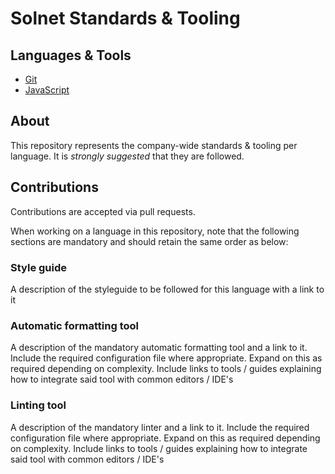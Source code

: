 # Solnet Standards & Tooling

## Languages & Tools

- [Git][git]
- [JavaScript][javascript]

## About

This repository represents the company-wide standards & tooling per language. It is *strongly suggested* that they are followed.

## Contributions

Contributions are accepted via pull requests.

When working on a language in this repository, note that the following sections are mandatory and should retain the same order as below:

### Style guide 

A description of the styleguide to be followed for this language with a link to it
 
### Automatic formatting tool
 
A description of the mandatory automatic formatting tool and a link to it. Include the required configuration file where appropriate. Expand on this as required depending on complexity. Include links to tools / guides explaining how to integrate said tool with common editors / IDE's

### Linting tool 
 
A description of the mandatory linter and a link to it. Include the required configuration file where appropriate. Expand on this as required depending on complexity. Include links to tools / guides explaining how to integrate said tool with common editors / IDE's

[git]: https://github.com/solnetdigital/standards-and-tooling/tree/master/git
[javascript]: https://github.com/solnetdigital/standards-and-tooling/tree/master/javascript

